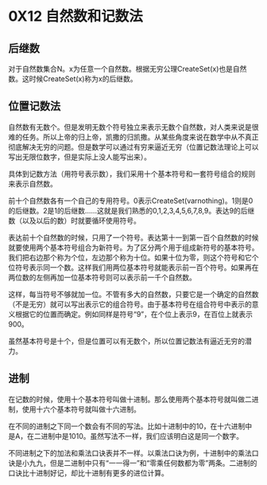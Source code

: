 # 0X12 自然数和记数法

## 后继数

对于自然数集合N。x为任意一个自然数。根据无穷公理CreateSet(x)也是自然数。这时候CreateSet(x)称为x的后继数。

## 位置记数法

自然数有无数个。但是发明无数个符号独立来表示无数个自然数，对人类来说是很难的任务。所以上帝的归上帝，凯撒的归凯撒。从某些角度来说在数学中从不真正彻底解决无穷的问题。但是数学可以通过有穷来逼近无穷（位置记数法理论上可以写出无限位数字，但是实际上没人能写出来）。

具体到记数方法（用符号表示数），我们采用十个基本符号和一套符号组合的规则来表示自然数。

前十个自然数各有一个自己的专用符号。0表示CreateSet(varnothing)。1则是0的后继数。2是1的后继数……这就是我们熟悉的0,1,2,3,4,5,6,7,8,9。表达9的后继数（以及以后的数）时就要循环使用符号。

表达前十个自然数的时候，只用了一个符号。表达第十一到第一百个自然数的时候就要使用两个基本符号组合为新符号。为了区分两个用于组成新符号的基本符号。我们把右边那个称为个位，左边那个称为十位。如果十位为零，则这个符号和它个位符号表示同一个数。这样我们用两位基本符号就能表示前一百个符号。如果再在两位数的左侧再加一位基本符号则可以表示前一千个自然数。

这样，每当符号不够就加一位。不管有多大的自然数，只要它是一个确定的自然数（不是无穷）就可以写出表示它的组合符号。由于基本符号在组合符号中表示的意义根据它的位置而确定。例如同样是符号“9”，在个位上表示9，在百位上就表示900。

虽然基本符号是十个，但是位置可以有无数个，所以位置记数法有逼近无穷的潜力。

## 进制

在记数的时候，使用十个基本符号叫做十进制。那么使用两个基本符号就叫做二进制，使用十六个基本符号就叫做十六进制。

在不同的进制之下同一个数会有不同的写法。比如十进制中的10，在十六进制中是A，在二进制中是1010。虽然写法不一样，我们应该明白这是同一个数字。

不同进制之下的加法和乘法口诀表并不一样。以乘法口诀为例，十进制中的乘法口诀是小九九，但是二进制中只有“一一得一”和“零乘任何数都为零”两条。二进制的口诀比十进制好记，却比十进制有更多的进位计算。
